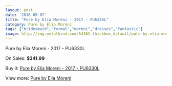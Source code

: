 ```yaml
---
layout: post
date: '2016-09-07'
title: "Pure by Elia Moreni - 2017 - PU6330L"
category: Pure by Elia Moreni
tags: ["bridesmaid","formal","moreni","dresses","fantastic"]
image: http://img.metalkind.com/54161-thickbox_default/pure-by-elia-moreni-2017-pu6330l.jpg
---
```

Pure by Elia Moreni - 2017 - PU6330L

On Sales: **$341.99**
<a href="https://www.metalkind.com/en/pure-by-elia-moreni/14948-pure-by-elia-moreni-2017-pu6330l.html"><amp-img layout="responsive" width="600" height="600" src="//img.metalkind.com/54161-thickbox_default/pure-by-elia-moreni-2017-pu6330l.jpg" alt="Pure by Elia Moreni - 2017 - PU6330L 0" /></a>

Buy it: [Pure by Elia Moreni - 2017 - PU6330L](https://www.metalkind.com/en/pure-by-elia-moreni/14948-pure-by-elia-moreni-2017-pu6330l.html "Pure by Elia Moreni - 2017 - PU6330L")

View more: [Pure by Elia Moreni](https://www.metalkind.com/en/105-pure-by-elia-moreni "Pure by Elia Moreni")